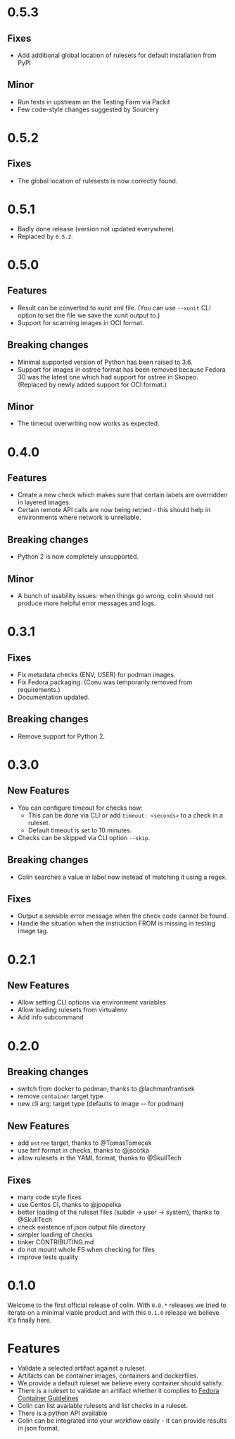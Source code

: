 # 0.5.3

## Fixes

- Add additional global location of rulesets for default installation from PyPI

## Minor

- Run tests in upstream on the Testing Farm via Packit
- Few code-style changes suggested by Sourcery

# 0.5.2

## Fixes

- The global location of rulesests is now correctly found.

# 0.5.1

- Badly done release (version not updated everywhere).
- Replaced by `0.5.2`.

# 0.5.0

## Features

- Result can be converted to xunit xml file. (You can use `--xunit` CLI option to set the file we save the xunit output to.)
- Support for scanning images in OCI format.

## Breaking changes

- Minimal supported version of Python has been raised to 3.6.
- Support for images in ostree format has been removed because Fedora 30 was the latest one
  which had support for ostree in Skopeo. (Replaced by newly added support for OCI format.)

## Minor

- The timeout overwriting now works as expected.

# 0.4.0

## Features

- Create a new check which makes sure that certain labels are overridden in
  layered images.
- Certain remote API calls are now being retried - this should help in environments where network is unreliable.

## Breaking changes

- Python 2 is now completely unsupported.

## Minor

- A bunch of usability issues: when things go wrong, colin should not
  produce more helpful error messages and logs.

# 0.3.1

## Fixes

- Fix metadata checks (ENV, USER) for podman images.
- Fix Fedora packaging. (Conu was temporarily removed from requirements.)
- Documentation updated.

## Breaking changes

- Remove support for Python 2.

# 0.3.0

## New Features

- You can configure timeout for checks now:
  - This can be done via CLI or add `timeout: <seconds>` to a check in a ruleset.
  - Default timeout is set to 10 minutes.
- Checks can be skipped via CLI option `--skip`.

## Breaking changes

- Colin searches a value in label now instead of matching it using a regex.

## Fixes

- Output a sensible error message when the check code cannot be found.
- Handle the situation when the instruction FROM is missing in testing image tag.

# 0.2.1

## New Features

- Allow setting CLI options via environment variables
- Allow loading rulesets from virtualenv
- Add info subcommand

# 0.2.0

## Breaking changes

- switch from docker to podman, thanks to @lachmanfrantisek
- remove `container` target type
- new cli arg: target type (defaults to image -- for podman)

## New Features

- add `ostree` target, thanks to @TomasTomecek
- use fmf format in checks, thanks to @jscotka
- allow rulesets in the YAML format, thanks to @SkullTech

## Fixes

- many code style fixes
- use Centos CI, thanks to @jpopelka
- better loading of the ruleset files (subdir -> user -> system), thanks to @SkullTech
- check existence of json output file directory
- simpler loading of checks
- tinker CONTRIBUTING.md
- do not mount whole FS when checking for files
- improve tests quality

# 0.1.0

Welcome to the first official release of colin. With `0.0.*` releases we tried to iterate on a minimal viable product and with this `0.1.0` release we believe it's finally here.

# Features

- Validate a selected artifact against a ruleset.
- Artifacts can be container images, containers and dockerfiles.
- We provide a default ruleset we believe every container should satisfy.
- There is a ruleset to validate an artifact whether it complies to [Fedora Container Guidelines](https://fedoraproject.org/wiki/Container:Guidelines)
- Colin can list available rulesets and list checks in a ruleset.
- There is a python API available
- Colin can be integrated into your workflow easily - it can provide results in json format.
